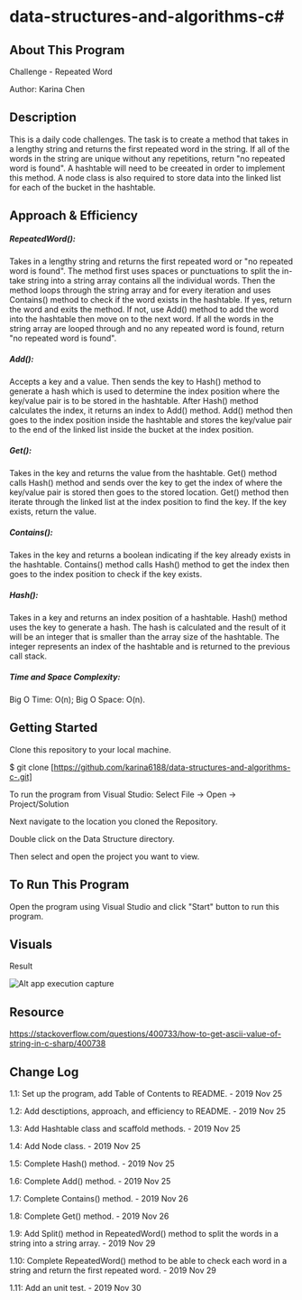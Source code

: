 # data-structures-and-algorithms-c#

## About This Program
Challenge - Repeated Word

Author: Karina Chen

## Description
This is a daily code challenges. The task is to create a method that takes in a lengthy string and returns the first repeated word in the string. If all of the words in the string are unique without any repetitions, return "no repeated word is found". A hashtable will need to be creeated in order to implement this method. A node class is also required to store data into the linked list for each of the bucket in the hashtable.
 
## Approach & Efficiency
##### RepeatedWord():
Takes in a lengthy string and returns the first repeated word or "no repeated word is found". The method first uses spaces or punctuations to split the in-take string into a string array contains all the individual words. Then the method loops through the string array and for every iteration and uses Contains() method to check if the word exists in the hashtable. If yes, return the word and exits the method. If not, use Add() method to add the word into the hashtable then move on to the next word. If all the words in the string array are looped through and no any repeated word is found, return "no repeated word is found".

##### Add():
Accepts a key and a value. Then sends the key to Hash() method to generate a hash which is used to determine the index position where the key/value pair is to be stored in the hashtable. After Hash() method calculates the index, it returns an index to Add() method. Add() method then goes to the index position inside the hashtable and stores the key/value pair to the end of the linked list inside the bucket at the index position.

##### Get():
Takes in the key and returns the value from the hashtable. Get() method calls Hash() method and sends over the key to get the index of where the key/value pair is stored then goes to the stored location. Get() method then iterate through the linked list at the index position to find the key. If the key exists, return the value.

##### Contains():
Takes in the key and returns a boolean indicating if the key already exists in the hashtable. Contains() method calls Hash() method to get the index then goes to the index position to check if the key exists.

##### Hash():
Takes in a key and returns an index position of a hashtable. Hash() method uses the key to generate a hash. The hash is calculated and the result of it will be an integer that is smaller than the array size of the hashtable. The integer represents an index of the hashtable and is returned to the previous call stack.

##### Time and Space Complexity:
Big O Time: O(n); Big O Space: O(n).

## Getting Started
Clone this repository to your local machine.

$ git clone [https://github.com/karina6188/data-structures-and-algorithms-c-.git]

To run the program from Visual Studio:
Select File -> Open -> Project/Solution

Next navigate to the location you cloned the Repository.

Double click on the Data Structure directory.

Then select and open the project you want to view.

## To Run This Program
Open the program using Visual Studio and click "Start" button to run this program.

## Visuals

Result

![Alt app execution capture](/Assets/.JPG)

## Resource
https://stackoverflow.com/questions/400733/how-to-get-ascii-value-of-string-in-c-sharp/400738

## Change Log

1.1: Set up the program, add Table of Contents to README. - 2019 Nov 25

1.2: Add desctiptions, approach, and efficiency to README. - 2019 Nov 25

1.3: Add Hashtable class and scaffold methods. - 2019 Nov 25

1.4: Add Node class. - 2019 Nov 25

1.5: Complete Hash() method. - 2019 Nov 25

1.6: Complete Add() method. - 2019 Nov 25

1.7: Complete Contains() method. - 2019 Nov 26

1.8: Complete Get() method. - 2019 Nov 26

1.9: Add Split() method in RepeatedWord() method to split the words in a string into a string array. - 2019 Nov 29

1.10: Complete RepeatedWord() method to be able to check each word in a string and return the first repeated word. - 2019 Nov 29

1.11: Add an unit test. - 2019 Nov 30